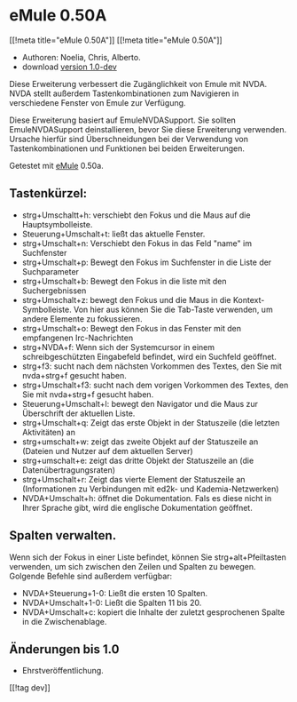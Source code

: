 # eMule 0.50A #
[[!meta title="eMule 0.50A"]]
[[!meta title="eMule 0.50A"]]

*	Authoren: Noelia, Chris, Alberto.
*	download [version 1.0-dev][1]

Diese Erweiterung verbessert die Zugänglichkeit von Emule mit NVDA.  NVDA
stellt außerdem Tastenkombinationen zum Navigieren in verschiedene Fenster
von Emule zur Verfügung. 

Diese Erweiterung basiert auf EmuleNVDASupport. Sie sollten EmuleNVDASupport
deinstallieren, bevor Sie diese Erweiterung verwenden. Ursache hierfür sind
Überschneidungen bei der Verwendung von Tastenkombinationen und Funktionen
bei beiden Erweiterungen.

Getestet mit [eMule][2] 0.50a.

## Tastenkürzel: ##

*	strg+Umschaltt+h: verschiebt den Fokus und die Maus auf die
  Hauptsymbolleiste.
*	Steuerung+Umschalt+t: ließt das aktuelle Fenster.
*	strg+Umschalt+n: Verschiebt den Fokus in das Feld "name" im Suchfenster
*	strg+Umschalt+p: Bewegt den Fokus im Suchfenster in die Liste der
  Suchparameter
*	strg+Umschalt+b: Bewegt den Fokus in die liste mit den Suchergebnissen
*	strg+Umschalt+z: bewegt den Fokus und die Maus in die
  Kontext-Symbolleiste. Von hier aus können Sie die Tab-Taste verwenden, um
  andere Elemente zu fokussieren.
*	strg+Umschalt+o: Bewegt den Fokus in das Fenster mit den empfangenen
  Irc-Nachrichten
*	strg+NVDA+f: Wenn sich der Systemcursor in einem schreibgeschützten
  Eingabefeld befindet, wird ein Suchfeld geöffnet.
*	strg+f3: sucht nach dem nächsten Vorkommen des Textes, den Sie mit
  nvda+strg+f gesucht haben.
*	strg+Umschalt+f3: sucht nach dem vorigen Vorkommen des Textes, den Sie mit
  nvda+strg+f gesucht haben.
*	Steuerung+Umschalt+l: bewegt den Navigator und die Maus zur Überschrift
  der aktuellen Liste.
*	strg+Umschalt+q: Zeigt das erste Objekt in der Statuszeile (die letzten
  Aktivitäten) an
*	strg+umschalt+w: zeigt das zweite Objekt auf der Statuszeile an (Dateien
  und Nutzer auf dem aktuellen Server)
*	strg+umschalt+e: zeigt das dritte Objekt der Statuszeile an (die
  Datenübertragungsraten)
*	strg+Umschalt+r: Zeigt das vierte Element der Statuszeile an
  (Informationen zu Verbindungen mit ed2k- und Kademia-Netzwerken)
*	NVDA+Umschalt+h: öffnet die Dokumentation. Fals es diese nicht in Ihrer
  Sprache gibt, wird die englische Dokumentation geöffnet.

## Spalten verwalten. ##

Wenn sich der Fokus in einer Liste befindet, können Sie strg+alt+Pfeiltasten
verwenden, um sich zwischen den Zeilen und Spalten zu bewegen. Golgende
Befehle sind außerdem verfügbar:

*	NVDA+Steuerung+1-0: Ließt die ersten 10 Spalten.
*	NVDA+Umschalt+1-0: Ließt die Spalten 11 bis 20.
*	NVDA+Umschalt+c: kopiert die Inhalte der zuletzt gesprochenen Spalte in
  die Zwischenablage.

## Änderungen bis 1.0 ##
*	 Ehrstveröffentlichung.

[[!tag dev]]

[1]: http://addons.nvda-project.org/files/get.php?file=em

[2]: http://www.emule-project.net

